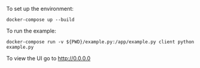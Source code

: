 To set up the environment:

`docker-compose up --build`


To run the example:

`docker-compose run -v ${PWD}/example.py:/app/example.py client python example.py`

To view the UI go to http://0.0.0.0